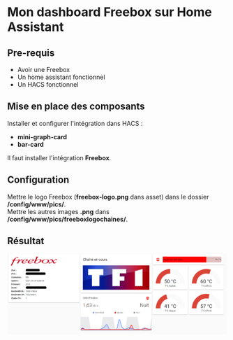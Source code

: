 # Mon dashboard Freebox sur Home Assistant

## Pre-requis

- Avoir une Freebox
- Un home assistant fonctionnel
- Un HACS fonctionnel


## Mise en place des composants

Installer et configurer l'intégration dans HACS :  

  - **mini-graph-card**
  - **bar-card**

Il faut installer l'intégration **Freebox**.


## Configuration

Mettre le logo Freebox (**freebox-logo.png** dans asset) dans le dossier **/config/www/pics/**.   
Mettre les autres images **.png** dans **/config/www/pics/freeboxlogochaines/**.  



## Résultat
![Image1](./screenshots/01.png)



